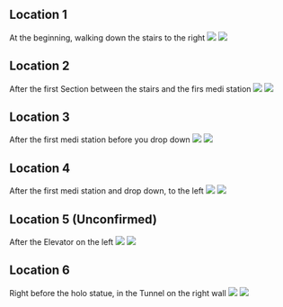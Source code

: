 ## Location 1
At the beginning, walking down the stairs to the right
![](images/20221123053839_1.jpg)
![](images/20221123053854_1_edit.jpg)
## Location 2
After the first Section between the stairs and the firs medi station
![](images/20221124135332_1_edit.jpg)
![](images/20221124135321_1.jpg)
## Location 3
After the first medi station before you drop down
![](images/20221124135548_1_edit.jpg)
![](images/20221124135531_1.jpg)
## Location 4
After the first medi station and drop down, to the left
![](images/20221123054432_1_edit.jpg)
![](images/20221123054424_1.jpg)
## Location 5 (Unconfirmed)
After the Elevator on the left
![](images/20221123054852_1.jpg)
![](images/20221123054916_1_edit.jpg)
## Location 6
Right before the holo statue, in the Tunnel on the right wall
![](images/20221123061958_1.jpg)
![](images/20221123061950_1.jpg )
